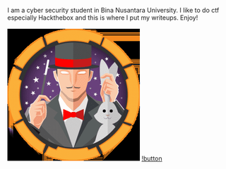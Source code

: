I am a cyber security student in Bina Nusantara University. I like to do ctf especially Hackthebox and this is where I put my writeups. Enjoy!
<br><br>
![logo](/images/htb-magic.png)
[!button](/images/button-magic.png)


